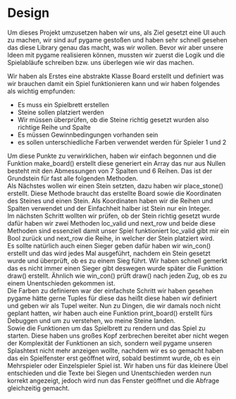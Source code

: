 # Design

Um dieses Projekt umzusetzen haben wir uns, als Ziel gesetzt eine UI auch zu machen,
wir sind auf pygame gestoßen und haben sehr schnell gesehen das diese Library genau
das macht, was wir wollen. Bevor wir aber unsere Ideen mit pygame realisieren können,
mussten wir zuerst die Logik und die Spielabläufe schreiben 
bzw. uns überlegen wie wir das machen.

Wir haben als Erstes eine abstrakte Klasse Board erstellt und definiert was wir
brauchen damit ein Spiel funktionieren kann und wir haben 
folgendes als wichtig empfunden: <br>
* Es muss ein Spielbrett erstellen
* Steine sollen platziert werden
* Wir müssen überprüfen, ob die Steine richtig gesetzt wurden also richtige Reihe und Spalte
* Es müssen Gewinnbedingungen vorhanden sein
* es sollen unterschiedliche Farben verwendet werden für Spieler 1 und 2

Um diese Punkte zu verwirklichen, haben wir einfach begonnen 
und die Funktion make_board() erstellt diese generiert ein Array das nur aus Nullen 
besteht mit den Abmessungen von 7 Spalten und 6 Reihen. Das ist der Grundstein
für fast alle folgenden Methoden. <br>
Als Nächstes wollen wir einen Stein setzten, dazu haben wir place_stone() erstellt.
Diese Methode braucht das erstellte Board sowie die Koordinaten des Steines und einen Stein.
Als Koordinaten haben wir die Reihen und Spalten verwendet 
und der Einfachheit halber ist Stein nur ein Integer. <br>
Im nächsten Schritt wollten wir prüfen, ob der Stein richtig gesetzt wurde
dafür haben wir zwei Methoden loc_valid und next_row und beide diese Methoden sind
essenziell damit unser Spiel funktioniert loc_valid gibt mir ein Bool zurück und
next_row die Reihe, in welcher der Stein platziert wird. <br>
Es sollte natürlich auch einen Sieger geben dafür haben wir win_con() erstellt
und das wird jedes Mal ausgeführt, nachdem ein Stein gesetzt wurde und überprüft, 
ob es zu einem Sieg führt. Wir haben schnell gemerkt das es nicht immer einen Sieger
gibt deswegen wurde später die Funktion draw() erstellt. Ähnlich wie win_con() prüft 
draw() nach jeden Zug, ob es zu einem Unentschieden gekommen ist. <br>
Die Farben zu definieren war der einfachste Schritt wir haben gesehen pygame hätte gerne 
Tuples für diese das heißt diese haben wir definiert und geben wir als Tupel weiter.
Nun zu Dingen, die wir damals noch nicht geplant hatten, wir haben auch eine Funktion print_board()
erstellt fürs Debuggen und um zu verstehen, wo meine Steine landen. <br>
Sowie die Funktionen um das Spielbrett zu rendern und das Spiel zu starten.
Diese haben uns großes Kopf zerbrechen bereitet aber nicht wegen der 
Komplexität der Funktionen an sich, sondern weil pygame unseren Splashtext
nicht mehr anzeigen wollte, nachdem wir es so gemacht haben das ein Spielfenster erst 
geöffnet wird, sobald bestimmt wurde, ob es ein Mehrspieler oder Einzelspieler Spiel ist.
Wir haben uns für das kleinere Übel entschieden und die Texte bei Siegen und 
Unentschieden werden nun korrekt angezeigt, jedoch wird nun das Fenster geöffnet und die 
Abfrage gleichzeitig gemacht.
